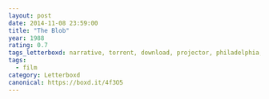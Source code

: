 ```yaml
---
layout: post 
date: 2014-11-08 23:59:00
title: "The Blob"
year: 1988
rating: 0.7
tags_letterboxd: narrative, torrent, download, projector, philadelphia, 12 hours of horror, Leah
tags:
  - film
category: Letterboxd
canonical: https://boxd.it/4f3O5
---
```

